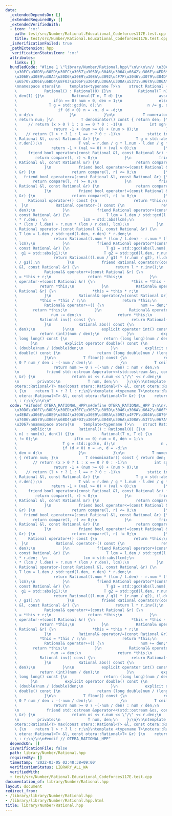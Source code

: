 ```yaml
---
data:
  _extendedDependsOn: []
  _extendedRequiredBy: []
  _extendedVerifiedWith:
  - icon: ':x:'
    path: test/src/Number/Rational.Educational_Codeforces117E.test.cpp
    title: test/src/Number/Rational.Educational_Codeforces117E.test.cpp
  _isVerificationFailed: true
  _pathExtension: hpp
  _verificationStatusIcon: ':x:'
  attributes:
    links: []
  bundledCode: "#line 1 \"library/Number/Rational.hpp\"\n\n\n\n// \u30AA\u30FC\u30D0\
    \u30FC\u30D5\u30ED\u30FC\u3057\u305D\u3046\u306A\u6642\u306F\u4ED6\u306E\u4EBA\
    \u306E\u30E9\u30A4\u30D6\u30E9\u30EA\u3092\u4F7F\u3046\u3079\u304D\n// \u6709\u7406\
    \u6570\u306E\u6BD4\u8F03\u306F\u304B\u306A\u308A\u5371\u967A\u306A\u306E\u3067\
    \nnamespace otera{\n    template<typename T>\n    struct Rational {\n        public:\n\
    \            Rational() : Rational(0) {}\n            Rational(T n) : num(n),\
    \ den(1) {}\n            Rational(T n, T d) {\n                assert(d != 0);\n\
    \                if(n == 0) num = 0, den = 1;\n                else {\n      \
    \              T g = std::gcd(n, d);\n                    n /= g, d /= g;\n  \
    \                  if (d < 0) n = -n, d = -d;\n                    num = n, den\
    \ = d;\n                }\n            }\n\n            T numerator() const {\
    \ return num; }\n            T denominator() const { return den; }\n\n       \
    \     // return (x > 0 ? 1 : x == 0 ? 0 : -1)\n            int sgn() const {\n\
    \                return -1 + (num >= 0) + (num > 0);\n            }\n        \
    \    // return (l > r ? 1 : l == r ? 0 : -1)\n            static int compare(const\
    \ Rational &l, const Rational &r) {\n                T g = std::abs(std::gcd(l.den,\
    \ r.den));\n                T val = r.den / g * l.num - l.den / g * r.num;\n \
    \               return -1 + (val >= 0) + (val > 0);\n            }\n\n       \
    \     friend bool operator<(const Rational &l, const Rational &r) {\n        \
    \        return compare(l, r) < 0;\n            }\n            friend bool operator>(const\
    \ Rational &l, const Rational &r) {\n                return compare(l, r) > 0;\n\
    \            }\n            friend bool operator<=(const Rational &l, const Rational\
    \ &r) {\n                return compare(l, r) <= 0;\n            }\n         \
    \   friend bool operator>=(const Rational &l, const Rational &r) {\n         \
    \       return compare(l, r) >= 0;\n            }\n            friend bool operator==(const\
    \ Rational &l, const Rational &r) {\n                return compare(l, r) == 0;\n\
    \            }\n            friend bool operator!=(const Rational &l, const Rational\
    \ &r) {\n                return compare(l, r) != 0;\n            }\n\n       \
    \     Rational operator+() const {\n                return *this;\n          \
    \  }\n            Rational operator-() const {\n                return Rational(-num,\
    \ den);\n            }\n            friend Rational operator+(const Rational &l,\
    \ const Rational &r) {\n                T lcm = l.den / std::gcd(l.den, r.den)\
    \ * r.den;  \n                lcm = std::abs(lcm);\n                return Rational(l.num\
    \ * (lcm / l.den) + r.num * (lcm / r.den), lcm);\n            }\n            friend\
    \ Rational operator-(const Rational &l, const Rational &r) {\n               \
    \ T lcm = l.den / std::gcd(l.den, r.den) * r.den;\n                lcm = std::abs(lcm);\n\
    \                return Rational(l.num * (lcm / l.den) - r.num * (lcm / r.den),\
    \ lcm);\n            }\n            friend Rational operator*(const Rational &l,\
    \ const Rational &r) {\n                T g1 = std::gcd(abs(l.num), abs(r.den));\
    \  g1 = std::abs(g1);\n                T g2 = std::gcd(l.den, r.num);  g2 = std::abs(g2);\n\
    \                return Rational((l.num / g1) * (r.num / g2), (l.den / g2) * (r.den\
    \ / g1));\n            }\n            friend Rational operator/(const Rational\
    \ &l, const Rational &r) {\n                return l * r.inv();\n            }\n\
    \            Rational& operator+=(const Rational &r) {\n                *this\
    \ = *this + r;\n                return *this;\n            }\n            Rational&\
    \ operator-=(const Rational &r) {\n                *this = *this - r;\n      \
    \          return *this;\n            }\n            Rational& operator*=(const\
    \ Rational &r) {\n                *this = *this * r;\n                return *this;\n\
    \            }\n            Rational& operator/=(const Rational &r) {\n      \
    \          *this = *this / r;\n                return *this;\n            }\n\
    \            Rational& operator++() {\n                num += den;\n         \
    \       return *this;\n            }\n            Rational& operator--() {\n \
    \               num -= den;\n                return *this;\n            }\n  \
    \          Rational inv() const {\n                return Rational(den, num);\n\
    \            }\n            Rational abs() const {\n                return Rational(std::abs(num),\
    \ den);\n            }\n\n            explicit operator int() const {\n      \
    \          return (int)(num / den);\n            }\n            explicit operator\
    \ long long() const {\n                return (long long)(num / den);\n      \
    \      }\n            explicit operator double() const {\n                return\
    \ (double)num / (double)den;\n            }\n            explicit operator long\
    \ double() const {\n                return (long double)num / (long double)den;\n\
    \            }\n\n            T floor() const {\n                return num >=\
    \ 0 ? num / den : -(-num / den);\n            }\n            T ceil() const {\n\
    \                return num >= 0 ? -(-num / den) : num / den;\n            }\n\
    \n            friend std::ostream &operator<<(std::ostream &os, const Rational\
    \ &r) {\n                return os << r.num << \"/\" << r.den;\n            }\n\
    \n        private:\n            T num, den;\n    };\n}\n\ntemplate <typename T>\n\
    otera::Rational<T> max(const otera::Rational<T> &l, const otera::Rational<T> &r)\
    \ {\n    return l > r ? l : r;\n}\ntemplate <typename T>\notera::Rational<T> min(const\
    \ otera::Rational<T> &l, const otera::Rational<T> &r) {\n    return l < r ? l\
    \ : r;\n}\n\n\n"
  code: "#ifndef OTERA_RATIONAL_HPP\n#define OTERA_RATIONAL_HPP 1\n\n// \u30AA\u30FC\
    \u30D0\u30FC\u30D5\u30ED\u30FC\u3057\u305D\u3046\u306A\u6642\u306F\u4ED6\u306E\
    \u4EBA\u306E\u30E9\u30A4\u30D6\u30E9\u30EA\u3092\u4F7F\u3046\u3079\u304D\n// \u6709\
    \u7406\u6570\u306E\u6BD4\u8F03\u306F\u304B\u306A\u308A\u5371\u967A\u306A\u306E\
    \u3067\nnamespace otera{\n    template<typename T>\n    struct Rational {\n  \
    \      public:\n            Rational() : Rational(0) {}\n            Rational(T\
    \ n) : num(n), den(1) {}\n            Rational(T n, T d) {\n                assert(d\
    \ != 0);\n                if(n == 0) num = 0, den = 1;\n                else {\n\
    \                    T g = std::gcd(n, d);\n                    n /= g, d /= g;\n\
    \                    if (d < 0) n = -n, d = -d;\n                    num = n,\
    \ den = d;\n                }\n            }\n\n            T numerator() const\
    \ { return num; }\n            T denominator() const { return den; }\n\n     \
    \       // return (x > 0 ? 1 : x == 0 ? 0 : -1)\n            int sgn() const {\n\
    \                return -1 + (num >= 0) + (num > 0);\n            }\n        \
    \    // return (l > r ? 1 : l == r ? 0 : -1)\n            static int compare(const\
    \ Rational &l, const Rational &r) {\n                T g = std::abs(std::gcd(l.den,\
    \ r.den));\n                T val = r.den / g * l.num - l.den / g * r.num;\n \
    \               return -1 + (val >= 0) + (val > 0);\n            }\n\n       \
    \     friend bool operator<(const Rational &l, const Rational &r) {\n        \
    \        return compare(l, r) < 0;\n            }\n            friend bool operator>(const\
    \ Rational &l, const Rational &r) {\n                return compare(l, r) > 0;\n\
    \            }\n            friend bool operator<=(const Rational &l, const Rational\
    \ &r) {\n                return compare(l, r) <= 0;\n            }\n         \
    \   friend bool operator>=(const Rational &l, const Rational &r) {\n         \
    \       return compare(l, r) >= 0;\n            }\n            friend bool operator==(const\
    \ Rational &l, const Rational &r) {\n                return compare(l, r) == 0;\n\
    \            }\n            friend bool operator!=(const Rational &l, const Rational\
    \ &r) {\n                return compare(l, r) != 0;\n            }\n\n       \
    \     Rational operator+() const {\n                return *this;\n          \
    \  }\n            Rational operator-() const {\n                return Rational(-num,\
    \ den);\n            }\n            friend Rational operator+(const Rational &l,\
    \ const Rational &r) {\n                T lcm = l.den / std::gcd(l.den, r.den)\
    \ * r.den;  \n                lcm = std::abs(lcm);\n                return Rational(l.num\
    \ * (lcm / l.den) + r.num * (lcm / r.den), lcm);\n            }\n            friend\
    \ Rational operator-(const Rational &l, const Rational &r) {\n               \
    \ T lcm = l.den / std::gcd(l.den, r.den) * r.den;\n                lcm = std::abs(lcm);\n\
    \                return Rational(l.num * (lcm / l.den) - r.num * (lcm / r.den),\
    \ lcm);\n            }\n            friend Rational operator*(const Rational &l,\
    \ const Rational &r) {\n                T g1 = std::gcd(abs(l.num), abs(r.den));\
    \  g1 = std::abs(g1);\n                T g2 = std::gcd(l.den, r.num);  g2 = std::abs(g2);\n\
    \                return Rational((l.num / g1) * (r.num / g2), (l.den / g2) * (r.den\
    \ / g1));\n            }\n            friend Rational operator/(const Rational\
    \ &l, const Rational &r) {\n                return l * r.inv();\n            }\n\
    \            Rational& operator+=(const Rational &r) {\n                *this\
    \ = *this + r;\n                return *this;\n            }\n            Rational&\
    \ operator-=(const Rational &r) {\n                *this = *this - r;\n      \
    \          return *this;\n            }\n            Rational& operator*=(const\
    \ Rational &r) {\n                *this = *this * r;\n                return *this;\n\
    \            }\n            Rational& operator/=(const Rational &r) {\n      \
    \          *this = *this / r;\n                return *this;\n            }\n\
    \            Rational& operator++() {\n                num += den;\n         \
    \       return *this;\n            }\n            Rational& operator--() {\n \
    \               num -= den;\n                return *this;\n            }\n  \
    \          Rational inv() const {\n                return Rational(den, num);\n\
    \            }\n            Rational abs() const {\n                return Rational(std::abs(num),\
    \ den);\n            }\n\n            explicit operator int() const {\n      \
    \          return (int)(num / den);\n            }\n            explicit operator\
    \ long long() const {\n                return (long long)(num / den);\n      \
    \      }\n            explicit operator double() const {\n                return\
    \ (double)num / (double)den;\n            }\n            explicit operator long\
    \ double() const {\n                return (long double)num / (long double)den;\n\
    \            }\n\n            T floor() const {\n                return num >=\
    \ 0 ? num / den : -(-num / den);\n            }\n            T ceil() const {\n\
    \                return num >= 0 ? -(-num / den) : num / den;\n            }\n\
    \n            friend std::ostream &operator<<(std::ostream &os, const Rational\
    \ &r) {\n                return os << r.num << \"/\" << r.den;\n            }\n\
    \n        private:\n            T num, den;\n    };\n}\n\ntemplate <typename T>\n\
    otera::Rational<T> max(const otera::Rational<T> &l, const otera::Rational<T> &r)\
    \ {\n    return l > r ? l : r;\n}\ntemplate <typename T>\notera::Rational<T> min(const\
    \ otera::Rational<T> &l, const otera::Rational<T> &r) {\n    return l < r ? l\
    \ : r;\n}\n\n#endif // OTERA_RATIONAL_HPP"
  dependsOn: []
  isVerificationFile: false
  path: library/Number/Rational.hpp
  requiredBy: []
  timestamp: '2022-03-05 02:48:38+09:00'
  verificationStatus: LIBRARY_ALL_WA
  verifiedWith:
  - test/src/Number/Rational.Educational_Codeforces117E.test.cpp
documentation_of: library/Number/Rational.hpp
layout: document
redirect_from:
- /library/library/Number/Rational.hpp
- /library/library/Number/Rational.hpp.html
title: library/Number/Rational.hpp
---
```

